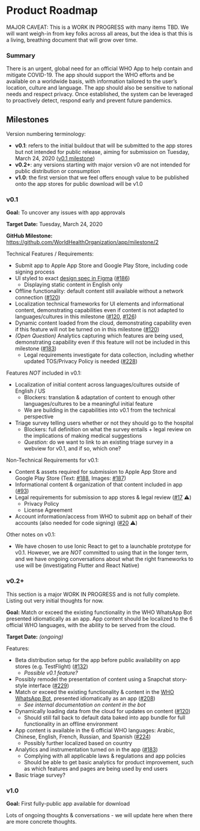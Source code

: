 # Product Roadmap

MAJOR CAVEAT: This is a WORK IN PROGRESS with many items TBD. We will want weigh-in from key folks across all areas, but the idea is that this is a living, breathing document that will grow over time.

### Summary

There is an urgent, global need for an official WHO App to help contain and mitigate COVID-19. The app should support the WHO efforts and be available on a worldwide basis, with information tailored to the user’s location, culture and language. The app should also be sensitive to national needs and respect privacy. Once established, the system can be leveraged to proactively detect, respond early and prevent future pandemics.

## Milestones

Version numbering terminology:

* **v0.1**: refers to the initial buildout that will be submitted to the app stores but not intended for public release, aiming for submission on Tuesday, March 24, 2020 ([v0.1 milestone](https://github.com/WorldHealthOrganization/app/milestone/2))
* **v0.2+**: any versions starting with major version v0 are not intended for public distribution or consumption
* **v1.0**: the first version that we feel offers enough value to be published onto the app stores for public download will be v1.0

### v0.1

**Goal:** To uncover any issues with app approvals

**Target Date:** Tuesday, March 24, 2020

**GitHub Milestone:** https://github.com/WorldHealthOrganization/app/milestone/2

Technical Features / Requirements:

* Submit app to Apple App Store and Google Play Store, including code signing process
* UI styled to exact [design spec in Figma](https://www.figma.com/file/fjzTIloCEK4FpbyDiTLj2X/iOS-UX) ([#186](https://github.com/WorldHealthOrganization/app/issues/186))
  * Displaying static content in English only
* Offline functionality: default content still available without a network connection ([#120](https://github.com/WorldHealthOrganization/app/pull/120))
* Localization technical frameworks for UI elements and informational content, demonstrating capabilities even if content is not adapted to languages/cultures in this milestone ([#120](https://github.com/WorldHealthOrganization/app/pull/120), [#126](https://github.com/WorldHealthOrganization/app/pull/126))
* Dynamic content loaded from the cloud, demonstrating capability even if this feature will not be turned on in this milestone ([#120](https://github.com/WorldHealthOrganization/app/pull/120))
* _(Open Question)_ Analytics capturing which features are being used, demonstrating capability even if this feature will not be included in this milestone ([#183](https://github.com/WorldHealthOrganization/app/issues/183))
  * Legal requirements investigate for data collection, including whether updated TOS/Privacy Policy is needed ([#228](https://github.com/WorldHealthOrganization/app/issues/228))

Features _NOT_ included in v0.1:

* Localization of initial content across languages/cultures outside of English / US
  * Blockers: translation & adaptation of content to enough other languages/cultures to be a meaningful initial feature
  * We are building in the capabilities into v0.1 from the technical perspective
* Triage survey telling users whether or not they should go to the hospital
  * Blockers: full definition on what the survey entails + legal review on the implications of making medical suggestions
  * _Question:_ do we want to link to an existing triage survey in a webview for v0.1, and if so, which one?

Non-Technical Requirements for v0.1:

* Content & assets required for submission to Apple App Store and Google Play Store (Text: [#188](https://github.com/WorldHealthOrganization/app/issues/188), Images: [#187](https://github.com/WorldHealthOrganization/app/issues/187))
* Informational content & organization of that content included in app ([#93](https://github.com/WorldHealthOrganization/app/issues/93))
* Legal requirements for submission to app stores & legal review ([#17](https://github.com/WorldHealthOrganization/app/issues/17) :warning:)
  * Privacy Policy
  * License Agreement
* Account information/access from WHO to submit app on behalf of their accounts (also needed for code signing) ([#20](https://github.com/WorldHealthOrganization/app/issues/20) :warning:)

Other notes on v0.1:

* We have chosen to use Ionic React to get to a launchable prototype for v0.1. However, we are _NOT_ committed to using that in the longer term, and we have ongoing conversations about what the right frameworks to use will be (investigating Flutter and React Native)

### v0.2+

This section is a major WORK IN PROGRESS and is not fully complete. Listing out very initial thoughts for now.

**Goal:** Match or exceed the existing functionality in the WHO WhatsApp Bot presented idiomatically as an app. App content should be localized to the 6 official WHO languages, with the ability to be served from the cloud.

**Target Date:** _(ongoing)_

Features:

* Beta distribution setup for the app before public availability on app stores (e.g. TestFlight) ([#132](https://github.com/WorldHealthOrganization/app/issues/132))
  * _Possible v0.1 feature?_
* Possibly remodel the presentation of content using a Snapchat story-style interface ([#229](https://github.com/WorldHealthOrganization/app/issues/229))
* Match or exceed the existing functionality & content in the [WHO WhatsApp Bot](https://api.whatsapp.com/send?phone=41225017615&text=hi&source=&data=), presented idiomatically as an app ([#208](https://github.com/WorldHealthOrganization/app/issues/208))
  * _See internal documentation on content in the bot_
* Dynamically loading data from the cloud for updates on content ([#120](https://github.com/WorldHealthOrganization/app/pull/120))
  * Should still fall back to default data baked into app bundle for full functionality in an offline environment
* App content is available in the 6 official WHO languages: Arabic, Chinese, English, French, Russian, and Spanish ([#224](https://github.com/WorldHealthOrganization/app/issues/224))
  * Possibly further localized based on country
* Analytics and instrumentation turned on in the app ([#183](https://github.com/WorldHealthOrganization/app/issues/183))
  * Complying with all applicable laws & regulations and app policies
  * Should be able to get basic analytics for product improvement, such as which features and pages are being used by end users
* Basic triage survey?

### v1.0

**Goal:** First fully-public app available for download

Lots of ongoing thoughts & conversations - we will update here when there are more concrete thoughts.
